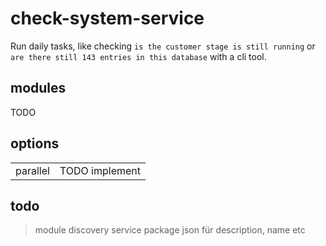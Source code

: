 # check-system-service

Run daily tasks, like checking `is the customer stage is still running` or  `are there still 143 entries in this database` with a cli tool.

## modules

TODO

## options

|||
|-|-|
| parallel | TODO implement |

## todo

> module discovery service
> package json für description, name etc